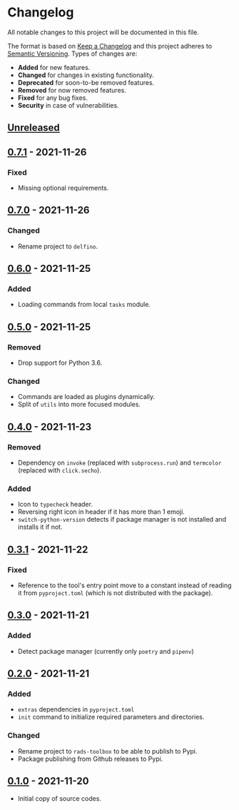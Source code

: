 # Changelog
All notable changes to this project will be documented in this file.

The format is based on [Keep a Changelog](http://keepachangelog.com/en/1.0.0/)
and this project adheres to [Semantic Versioning](http://semver.org/spec/v2.0.0.html).
Types of changes are:

- **Added** for new features.
- **Changed** for changes in existing functionality.
- **Deprecated** for soon-to-be removed features.
- **Removed** for now removed features.
- **Fixed** for any bug fixes.
- **Security** in case of vulnerabilities.

## [Unreleased]

## [0.7.1] - 2021-11-26

### Fixed

- Missing optional requirements.

## [0.7.0] - 2021-11-26

### Changed

- Rename project to `delfino`.

## [0.6.0] - 2021-11-25

### Added

- Loading commands from local `tasks` module.

## [0.5.0] - 2021-11-25

### Removed

- Drop support for Python 3.6.

### Changed

- Commands are loaded as plugins dynamically.
- Split of `utils` into more focused modules.

## [0.4.0] - 2021-11-23

### Removed

- Dependency on `invoke` (replaced with `subprocess.run`) and `termcolor` (replaced with `click.secho`).

### Added

- Icon to `typecheck` header.
- Reversing right icon in header if it has more than 1 emoji.
- `switch-python-version` detects if package manager is not installed and installs it if not.

## [0.3.1] - 2021-11-22

### Fixed

- Reference to the tool's entry point move to a constant instead of reading it from `pyproject.toml` (which is not distributed with the package).

## [0.3.0] - 2021-11-21

### Added

- Detect package manager (currently only `poetry` and `pipenv`)

## [0.2.0] - 2021-11-21

### Added

- `extras` dependencies in `pyproject.toml`
- `init` command to initialize required parameters and directories.

### Changed

- Rename project to `rads-toolbox` to be able to publish to Pypi.
- Package publishing from Github releases to Pypi.

## [0.1.0] - 2021-11-20

- Initial copy of source codes.

[Unreleased]: https://github.com/radeklat/settings-doc/compare/0.7.1...HEAD
[0.7.1]: https://github.com/radeklat/settings-doc/compare/0.7.0...0.7.1
[0.7.0]: https://github.com/radeklat/settings-doc/compare/0.6.0...0.7.0
[0.6.0]: https://github.com/radeklat/settings-doc/compare/0.5.0...0.6.0
[0.5.0]: https://github.com/radeklat/settings-doc/compare/0.4.0...0.5.0
[0.4.0]: https://github.com/radeklat/settings-doc/compare/0.3.1...0.4.0
[0.3.1]: https://github.com/radeklat/settings-doc/compare/0.3.0...0.3.1
[0.3.0]: https://github.com/radeklat/settings-doc/compare/0.2.0...0.3.0
[0.2.0]: https://github.com/radeklat/settings-doc/compare/0.1.0...0.2.0
[0.1.0]: https://github.com/radeklat/settings-doc/compare/initial...0.1.0